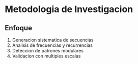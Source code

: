 
# Metodologia de Investigacion

## Enfoque
1. Generacion sistematica de secuencias
2. Analisis de frecuencias y recurrencias
3. Deteccion de patrones modulares
4. Validacion con multiples escalas

